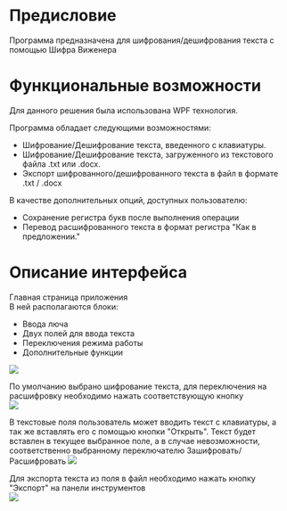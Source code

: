 # Предисловие
Программа предназначена для шифрования/дешифрования текста с помощью Шифра Виженера

# Функциональные возможности
Для данного решения была использована WPF технология.

Программа обладает следующими возможностями:  
- Шифрование/Дешифрование текста, введенного с клавиатуры.  
- Шифрование/Дешифрование текста, загруженного из текстового файла .txt или .docx.  
- Экспорт шифрованного/дешифрованного текста в файл в формате .txt / .docx  

В качестве дополнительных опций, доступных пользователю:  
- Сохранение регистра букв после выполнения операции  
- Перевод расшифрованного текста в формат регистра "Как в предложении."  

# Описание интерфейса
Главная страница приложения  
В ней располагаются блоки:  
- Ввода люча  
- Двух полей для ввода текста  
- Переключения режима работы  
- Дополнительные функции  

![](https://github.com/Mur-mur/Kurs_WPF/blob/master/Description%20Pictures/MainWindow.png)

По умолчанию выбрано шифрование текста, для переключения на расшифровку необходимо нажать соответствующую кнопку  
![](https://github.com/Mur-mur/Kurs_WPF/blob/master/Description%20Pictures/Change.png)

В текстовые поля пользователь может вводить текст с клавиатуры, а так же вставлять его с помощью кнопки "Открыть".
Текст будет вставлен в текущее выбранное поле, а в случае невозможности, соответственно выбранному переключателю Зашифровать/Расшифровать
![](https://github.com/Mur-mur/Kurs_WPF/blob/master/Description%20Pictures/Open.png)

Для экспорта текста из поля в файл необходимо нажать кнопку "Экспорт" на панели инструментов  
![](https://github.com/Mur-mur/Kurs_WPF/blob/master/Description%20Pictures/Export.png)
